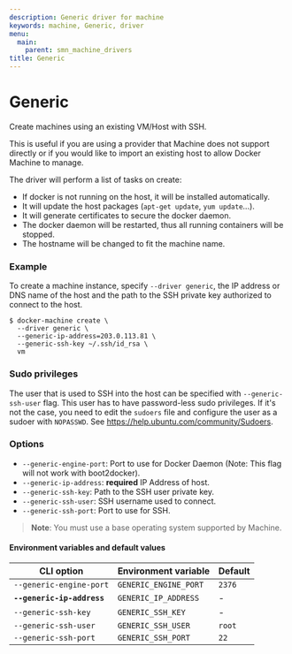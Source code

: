 ```yaml
---
description: Generic driver for machine
keywords: machine, Generic, driver
menu:
  main:
    parent: smn_machine_drivers
title: Generic
---
```


# Generic

Create machines using an existing VM/Host with SSH.

This is useful if you are using a provider that Machine does not support
directly or if you would like to import an existing host to allow Docker
Machine to manage.

The driver will perform a list of tasks on create:

-   If docker is not running on the host, it will be installed automatically.
-   It will update the host packages (`apt-get update`, `yum update`...).
-   It will generate certificates to secure the docker daemon.
-   The docker daemon will be restarted, thus all running containers will be stopped.
-   The hostname will be changed to fit the machine name.

### Example

To create a machine instance, specify `--driver generic`, the IP address or DNS
name of the host and the path to the SSH private key authorized to connect
to the host.

    $ docker-machine create \
      --driver generic \
      --generic-ip-address=203.0.113.81 \
      --generic-ssh-key ~/.ssh/id_rsa \
      vm

### Sudo privileges

The user that is used to SSH into the host can be specified with
`--generic-ssh-user` flag. This user has to have password-less sudo
privileges.
If it's not the case, you need to edit the `sudoers` file and configure the user
as a sudoer with `NOPASSWD`. See https://help.ubuntu.com/community/Sudoers.

### Options

-   `--generic-engine-port`: Port to use for Docker Daemon (Note: This flag will not work with boot2docker).
-   `--generic-ip-address`: **required** IP Address of host.
-   `--generic-ssh-key`: Path to the SSH user private key.
-   `--generic-ssh-user`: SSH username used to connect.
-   `--generic-ssh-port`: Port to use for SSH.

> **Note**: You must use a base operating system supported by Machine.

#### Environment variables and default values

| CLI option                 | Environment variable | Default                   |
| -------------------------- | -------------------- | ------------------------- |
| `--generic-engine-port`    | `GENERIC_ENGINE_PORT`| `2376`                    |
| **`--generic-ip-address`** | `GENERIC_IP_ADDRESS` | -                         |
| `--generic-ssh-key`        | `GENERIC_SSH_KEY`    | -                         |
| `--generic-ssh-user`       | `GENERIC_SSH_USER`   | `root`                    |
| `--generic-ssh-port`       | `GENERIC_SSH_PORT`   | `22`                      |